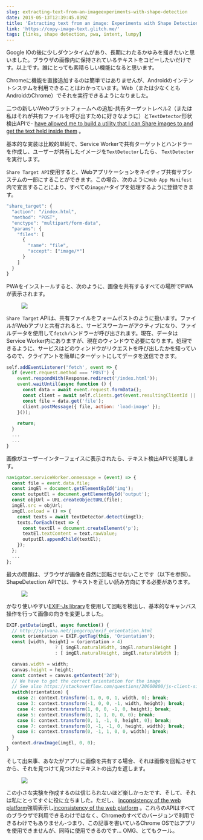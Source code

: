 ```yaml
---
slug: extracting-text-from-an-imageexperiments-with-shape-detection
date: 2019-05-13T12:39:45.039Z
title: 'Extracting text from an image: Experiments with Shape Detection'
link: 'https://copy-image-text.glitch.me/'
tags: [links, shape detection, pwa, intent, lumpy]
---
```

Google IOの後に少しダウンタイムがあり、長期にわたるかゆみを掻きたいと思いました。ブラウザの画像内に保持されているテキストをコピーしたいだけです。以上です。誰にとっても素晴らしい機能になると思います。

Chromeに機能を直接追加するのは簡単ではありませんが、Androidのインテントシステムを利用できることはわかっています。Web（または少なくともAndroidのChrome）でそれを実行できるようになりました。

二つの新しいWebプラットフォームへの追加-共有ターゲットレベル2（または私はそれが共有ファイルを呼び出すために好きなように）と`TextDetector`形状検出APIで- [have allowed me to build a utility that I can Share images to and get the text held inside them](https://copy-image-text.glitch.me/) 。

基本的な実装は比較的単純で、Service Workerで共有ターゲットとハンドラーを作成し、ユーザーが共有したイメージを`TextDetector`したら、 `TextDetector`を実行します。

`Share Target API`使用すると、Webアプリケーションをネイティブ共有サブシステムの一部にすることができます。この場合、次のように`Web App Manifest`内で宣言することにより、すべての`image/*`タイプを処理するように登録できます。

```javascript
"share_target": {
  "action": "/index.html",
  "method": "POST",
  "enctype": "multipart/form-data",
  "params": {
    "files": [
      {
        "name": "file",
        "accept": ["image/*"]
      }
    ]
  }
}
```

PWAをインストールすると、次のように、画像を共有するすべての場所でPWAが表示されます。

<figure><img src="/images/2019-05-13-extracting-text-from-an-imageexperiments-with-shape-detection-0.jpeg"></figure>

`Share Target` APIは、共有ファイルをフォームポストのように扱います。ファイルがWebアプリと共有されると、サービスワーカーがアクティブになり、ファイルデータを使用して`fetch`ハンドラーが呼び出されます。現在、データはService Worker内にありますが、現在のウィンドウで必要になります。処理できるように、サービスはどのウィンドウがリクエストを呼び出したかを知っているので、クライアントを簡単にターゲットにしてデータを送信できます。

```javascript
self.addEventListener('fetch', event => {
  if (event.request.method === 'POST') {
    event.respondWith(Response.redirect('/index.html'));
    event.waitUntil(async function () {
      const data = await event.request.formData();
      const client = await self.clients.get(event.resultingClientId || event.clientId);
      const file = data.get('file');
      client.postMessage({ file, action: 'load-image' });
    }());
    
    return;
  }
  ...
  ...
}

```

画像がユーザーインターフェイスに表示されたら、テキスト検出APIで処理します。

```javascript
navigator.serviceWorker.onmessage = (event) => {  
  const file = event.data.file;
  const imgEl = document.getElementById('img');
  const outputEl = document.getElementById('output');
  const objUrl = URL.createObjectURL(file);
  imgEl.src = objUrl;
  imgEl.onload = () => {
    const texts = await textDetector.detect(imgEl);
    texts.forEach(text => {
      const textEl = document.createElement('p');
      textEl.textContent = text.rawValue;
      outputEl.appendChild(textEl);
    });
  };
  ...
};
```

最大の問題は、ブラウザが画像を自然に回転させないことです（以下を参照）。ShapeDetection APIでは、テキストを正しい読み方向にする必要があります。

<figure><img src="/images/2019-05-13-extracting-text-from-an-imageexperiments-with-shape-detection-1.jpeg"></figure>

かなり使いやすい[EXIF-Js library](https://github.com/exif-js/exif-js)を使用して回転を検出し、基本的なキャンバス操作を行って画像の向きを変更しました。

```javascript
EXIF.getData(imgEl, async function() {
  // http://sylvana.net/jpegcrop/exif_orientation.html
  const orientation = EXIF.getTag(this, 'Orientation');
  const [width, height] = (orientation > 4) 
                  ? [ imgEl.naturalWidth, imgEl.naturalHeight ]
                  : [ imgEl.naturalHeight, imgEl.naturalWidth ];

  canvas.width = width;
  canvas.height = height;
  const context = canvas.getContext('2d');
  // We have to get the correct orientation for the image
  // See also https://stackoverflow.com/questions/20600800/js-client-side-exif-orientation-rotate-and-mirror-jpeg-images
  switch(orientation) {
    case 2: context.transform(-1, 0, 0, 1, width, 0); break;
    case 3: context.transform(-1, 0, 0, -1, width, height); break;
    case 4: context.transform(1, 0, 0, -1, 0, height); break;
    case 5: context.transform(0, 1, 1, 0, 0, 0); break;
    case 6: context.transform(0, 1, -1, 0, height, 0); break;
    case 7: context.transform(0, -1, -1, 0, height, width); break;
    case 8: context.transform(0, -1, 1, 0, 0, width); break;
  }
  context.drawImage(imgEl, 0, 0);
}
```

そして出来事、あなたがアプリに画像を共有する場合、それは画像を回転させてから、それを見つけて見つけたテキストの出力を返します。

<figure><img src="/images/2019-05-13-extracting-text-from-an-imageexperiments-with-shape-detection-2.jpeg"></figure>

この小さな実験を作成するのは信じられないほど楽しかったです、そして、それは私にとってすぐに役に立ちました。ただし、 [inconsistency of the web platform](/the-lumpy-web/)強調表示し[inconsistency of the web platform](/the-lumpy-web/) 。これらのAPIはすべてのブラウザで利用できるわけではなく、Chromeのすべてのバージョンで利用できるわけでもありません-つまり、この記事を書いているChrome OSではアプリを使用できませんが、同時に使用できるのです... OMG、とてもクール。

